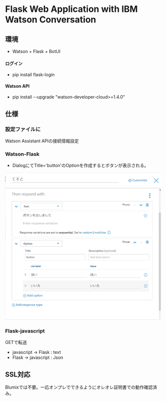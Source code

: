 # Flask Web Application with IBM Watson Conversation

## 環境

* Watson + Flask + BotUI

#### ログイン

* pip install flask-login

#### Watson API

* pip install --upgrade "watson-developer-cloud>=1.4.0"

## 仕様

### 設定ファイルに

Watson Assistant APIの接続情報設定

### Watson-Flask

* DialogにてTitle='button'のOptionを作成するとボタンが表示される。

![](manual/dialog-option.png)

### Flask-javascript

GETで転送
* javascript -> Flask : text
* Flask -> javascript : Json

## SSL対応

Blumixでは不要。一応オンプレでできるようにオレオレ証明書での動作確認済み。